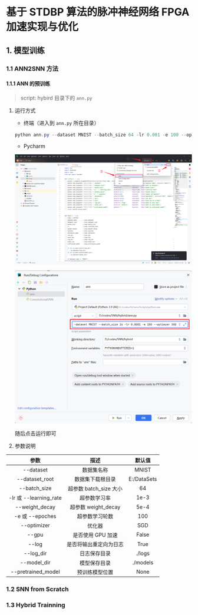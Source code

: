 # 基于 STDBP 算法的脉冲神经网络 FPGA 加速实现与优化

## 1. 模型训练

### 1.1 ANN2SNN 方法

#### 1.1.1 ANN 的预训练

>  script: hybird 目录下的 `ann.py`

1. 运行方式

   + 终端（进入到 `ann.py` 所在目录）

   ```powershell
   python ann.py --dataset MNIST --batch_size 64 -lr 0.001 -e 100 --optimizer SGD
   ```

   + Pycharm

   ![1738483637765](README.assets/1738483637765.png)

   ![1738497711401](README.assets/1738497711401.png)

   随后点击运行即可

2. 参数说明

|          参数          |          描述          |   默认值    |
| :--------------------: | :--------------------: | :---------: |
|       --dataset        |       数据集名称       |    MNIST    |
|     --dataset_root     |    数据集下载根目录    | E:/DataSets |
|      --batch_size      | 超参数 batch_size 大小 |     64      |
| -lr 或 --learning_rate |      超参数学习率      |    1e-3     |
|     --weight_decay     |  超参数 weight_decay   |    5e-4     |
|    -e 或 --epoches     |     超参数学习轮数     |     100     |
|      --optimizer       |         优化器         |     SGD     |
|         --gpu          |   是否使用 GPU 加速    |    False    |
|         --log          | 是否将输出重定向为日志 |    True     |
|       --log_dir        |      日志保存目录      |   ./logs    |
|      --model_dir       |      模型保存目录      |  ./models   |
|   --pretrained_model   |     预训练模型位置     |    None     |



### 1.2 SNN from Scratch



### 1.3 Hybrid Trainning

